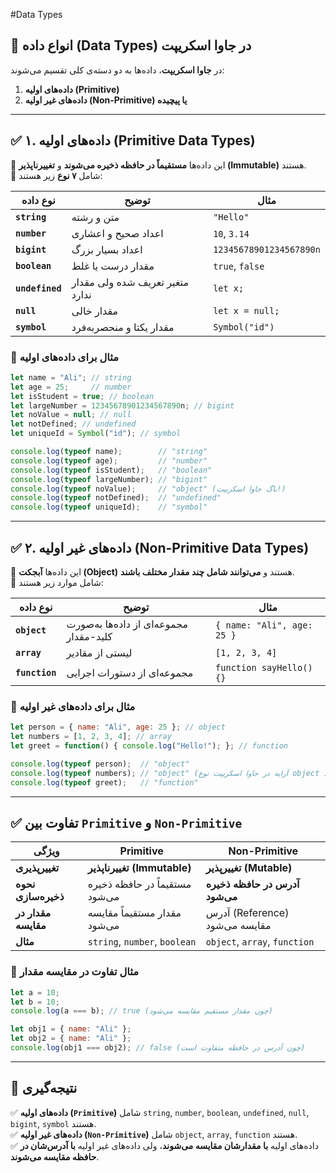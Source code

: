 #Data Types




## **🚀 انواع داده (Data Types) در جاوا اسکریپت**  

در **جاوا اسکریپت**، داده‌ها به دو دسته‌ی کلی تقسیم می‌شوند:  
1. **داده‌های اولیه (Primitive)**  
2. **داده‌های غیر اولیه (Non-Primitive) یا پیچیده**  

---

## **✅ ۱. داده‌های اولیه (Primitive Data Types)**
🔹 این داده‌ها **مستقیماً در حافظه ذخیره می‌شوند** و **تغییرناپذیر (Immutable)** هستند.  
🔹 شامل **۷ نوع** زیر هستند:

| نوع داده | توضیح | مثال |
|----------|-------|------|
| **`string`** | متن و رشته | `"Hello"` |
| **`number`** | اعداد صحیح و اعشاری | `10`, `3.14` |
| **`bigint`** | اعداد بسیار بزرگ | `12345678901234567890n` |
| **`boolean`** | مقدار درست یا غلط | `true`, `false` |
| **`undefined`** | متغیر تعریف شده ولی مقدار ندارد | `let x;` |
| **`null`** | مقدار خالی | `let x = null;` |
| **`symbol`** | مقدار یکتا و منحصر‌به‌فرد | `Symbol("id")` |

### **🔹 مثال برای داده‌های اولیه**
```js
let name = "Ali"; // string
let age = 25;     // number
let isStudent = true; // boolean
let largeNumber = 12345678901234567890n; // bigint
let noValue = null; // null
let notDefined; // undefined
let uniqueId = Symbol("id"); // symbol

console.log(typeof name);        // "string"
console.log(typeof age);         // "number"
console.log(typeof isStudent);   // "boolean"
console.log(typeof largeNumber); // "bigint"
console.log(typeof noValue);     // "object" (باگ جاوا اسکریپت!)
console.log(typeof notDefined);  // "undefined"
console.log(typeof uniqueId);    // "symbol"
```

---

## **✅ ۲. داده‌های غیر اولیه (Non-Primitive Data Types)**
🔹 این داده‌ها **آبجکت (Object)** هستند و **می‌توانند شامل چند مقدار مختلف باشند**.  
🔹 شامل موارد زیر هستند:

| نوع داده | توضیح | مثال |
|----------|-------|------|
| **`object`** | مجموعه‌ای از داده‌ها به‌صورت کلید-مقدار | `{ name: "Ali", age: 25 }` |
| **`array`** | لیستی از مقادیر | `[1, 2, 3, 4]` |
| **`function`** | مجموعه‌ای از دستورات اجرایی | `function sayHello() {}` |

### **🔹 مثال برای داده‌های غیر اولیه**
```js
let person = { name: "Ali", age: 25 }; // object
let numbers = [1, 2, 3, 4]; // array
let greet = function() { console.log("Hello!"); }; // function

console.log(typeof person);  // "object"
console.log(typeof numbers); // "object" (آرایه در جاوا اسکریپت نوع object دارد!)
console.log(typeof greet);   // "function"
```

---

## **✅ تفاوت بین `Primitive` و `Non-Primitive`**
| ویژگی | Primitive | Non-Primitive |
|--------|-----------|--------------|
| **تغییرپذیری** | **تغییرناپذیر (Immutable)** | **تغییرپذیر (Mutable)** |
| **نحوه ذخیره‌سازی** | مستقیماً در حافظه ذخیره می‌شود | **آدرس در حافظه ذخیره می‌شود** |
| **مقدار در مقایسه** | مقدار مستقیماً مقایسه می‌شود | آدرس (Reference) مقایسه می‌شود |
| **مثال** | `string`, `number`, `boolean` | `object`, `array`, `function` |

### **🔹 مثال تفاوت در مقایسه مقدار**
```js
let a = 10;
let b = 10;
console.log(a === b); // true (چون مقدار مستقیم مقایسه می‌شود)

let obj1 = { name: "Ali" };
let obj2 = { name: "Ali" };
console.log(obj1 === obj2); // false (چون آدرس در حافظه متفاوت است)
```

---

## **🚀 نتیجه‌گیری**
✅ **داده‌های اولیه (`Primitive`)** شامل `string`, `number`, `boolean`, `undefined`, `null`, `bigint`, `symbol` هستند.  
✅ **داده‌های غیر اولیه (`Non-Primitive`)** شامل `object`, `array`, `function` هستند.  
✅ داده‌های اولیه **با مقدارشان مقایسه می‌شوند**، ولی داده‌های غیر اولیه **با آدرس‌شان در حافظه مقایسه می‌شوند**.  

